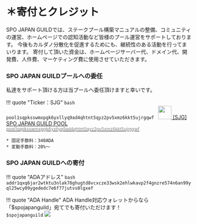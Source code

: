 # **＊寄付とクレジット**

SPO JAPAN GUILDでは、ステークプール構築マニュアルの整備、コミュニティの運営、ホームページでの認知活動など皆様のプール運営をサポートしております。
今後もカルダノ分散化を促進するためにも、継続性のある活動を行ってまいります。
寄付して頂いた資金は、ホームページサーバー代、ドメイン代、開発費、人件費、マーケティング費に使用させていただきます。

### SPO JAPAN GUILDプールへの委任 
私達をサポート頂ける方は当プールへ委任頂けますと幸いです。  


!!! quote "Ticker：SJG"
    ```bash
    pool1sqpksswmxpgk6yxllyq9ad4qhtnt5qyz2pv5xmz6kkt5ujrgqwf
    ```
    <a href="https://jp.cexplorer.io/pool/pool1sqpksswmxpgk6yxllyq9ad4qhtnt5qyz2pv5xmz6kkt5ujrgqwf" target="_blank"><img src="//img.cexplorer.io/4/5/4/6/7/pool1sqpksswmxpgk6yxllyq9ad4qhtnt5qyz2pv5xmz6kkt5ujrgqwf.png" class="rounded-circle" height="36" width="36" alt="">  [SJG] SPO JAPAN GUILD POOL<br /><small style="color:grey">pool1sqpksswmxpgk6yxllyq9ad4qhtnt5qyz2pv5xmz6kkt5ujrgqwf</small></a>
    
    * 固定手数料：340ADA
    * 変動手数料：20%～

### SPO JAPAN GUILDへの寄付
!!! quote "ADAアドレス"
    ```bash
    addr1qxq6jar2wtktu3nlak78ghugtd8vcxcze33wsk2ehlwkavp2f4gnzre574n6an99yql25wcy09ygededc7e6f77jutvs0lgxef
    ```

!!! quote "ADA Handle"
    ADA Handle対応ウォレットからなら 「$spojapanguild」宛てでも寄付いただけます！  
    ```
    $spojapanguild
    ```
    ![](../images/handle.png)


<!--
### CoinCashew への寄付

!!! quote "ADAアドレス"
```bash
addr1qxhazv2dp8yvqwyxxlt7n7ufwhw582uqtcn9llqak736ptfyf8d2zwjceymcq6l5gxht0nx9zwazvtvnn22sl84tgkyq7guw7q
```

### 全ての協力者
* 👏 Antonie of CNT for being awesomely helpful with Youtube content and in telegram.
* 👏 Special thanks to Kaze-Stake for the pull requests and automatic script contributions.
* 👏 The Legend of ₳da [TLOA] for translating this guide to Spanish.
* 👏 X-StakePool [BTBF] for translating this guide to Japanese.
* 👏 Chris of OMEGA \| CODEX for security improvements.
* 👏 Raymond of GROW for topologyUpdater improvements and being awesome.
-->